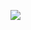 [![](https://jitpack.io/v/zj565061763/compose-drawable.svg)](https://jitpack.io/#zj565061763/compose-drawable)